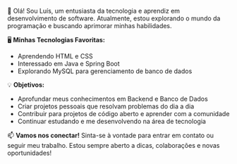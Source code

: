 👋 Olá! Sou Luís, um entusiasta da tecnologia e aprendiz em desenvolvimento de software. Atualmente, estou explorando o mundo da programação e buscando aprimorar minhas habilidades.

🖥️ **Minhas Tecnologias Favoritas:**
- Aprendendo HTML e CSS
- Interessado em Java e Spring Boot
- Explorando MySQL para gerenciamento de banco de dados

💡 **Objetivos:**
- Aprofundar meus conhecimentos em Backend e Banco de Dados
- Criar projetos pessoais que resolvam problemas do dia a dia
- Contribuir para projetos de código aberto e aprender com a comunidade
- Continuar estudando e me desenvolvendo na área de tecnologia

📫 **Vamos nos conectar!**
Sinta-se à vontade para entrar em contato ou seguir meu trabalho. Estou sempre aberto a dicas, colaborações e novas oportunidades!
